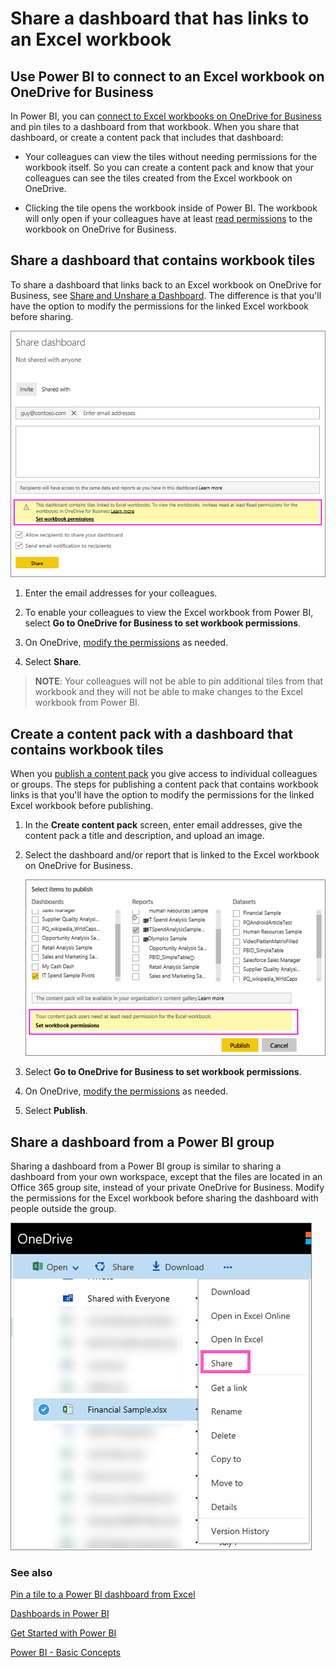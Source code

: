 <properties
   pageTitle="Share a dashboard that links to an Excel workbook on OneDrive for Business"
   description="Share a dashboard that has links to an Excel workbook on OneDrive for Business."
   services="powerbi"
   documentationCenter=""
   authors="ajayan"
   manager="mblythe"
   backup=""
   editor=""
   tags=""
   qualityFocus="no"
   qualityDate=""/>

<tags
   ms.service="powerbi"
   ms.devlang="NA"
   ms.topic="article"
   ms.tgt_pltfrm="NA"
   ms.workload="powerbi"
   ms.date="02/18/2016"
   ms.author="maggies"/>

# Share a dashboard that has links to an Excel workbook

## Use Power BI to connect to an Excel workbook on OneDrive for Business

In Power BI, you can [connect to Excel workbooks on OneDrive for Business](powerbi-bring-in-whole-excel-files.md) and pin tiles to a dashboard from that workbook. When you share that dashboard, or create a content pack that includes that dashboard:

* Your colleagues can view the tiles without needing permissions for the workbook itself. So you can create a content pack and know that your colleagues can see the tiles created from the Excel workbook on OneDrive.

* Clicking the tile opens the workbook inside of Power BI. The workbook will only open if your colleagues have at least [read permissions](https://support.office.com/en-us/article/Share-documents-or-folders-in-Office-365-1fe37332-0f9a-4719-970e-d2578da4941c) to the workbook on OneDrive for Business.

## Share a dashboard that contains workbook tiles

To share a dashboard that links back to an Excel workbook on OneDrive for Business, see [Share and Unshare a Dashboard](powerbi-service-share-unshare-dashboard.md). The difference is that you'll have the option to modify the permissions for the linked Excel workbook before sharing.

  ![](media/powerbi-service-share-dashboard-that-links-to-excel/pbi_share_workbk.png)

1. Enter the email addresses for your colleagues.

2. To enable your colleagues to view the Excel workbook from Power BI, select **Go to OneDrive for Business to set workbook permissions**.

3. On OneDrive, [modify the permissions](https://support.office.com/en-US/article/Share-files-and-folders-and-change-permissions-9fcc2f7d-de0c-4cec-93b0-a82024800c07) as needed.

4. Select **Share**.

>**NOTE**: Your colleagues will not be able to pin additional tiles from that workbook and they will not be able to make changes to the Excel workbook from Power BI.


## Create a content pack with a dashboard that contains workbook tiles
When you [publish a content pack](powerbi-service-organizational-content-pack-tutorial-create-and-publish.md) you give access to individual colleagues or groups. The steps for publishing a content pack that contains workbook links is that you'll have the option to modify the permissions for the linked Excel workbook before publishing.

1. In the **Create content pack** screen, enter email addresses, give the content pack a title and description, and upload an image.

2. Select the dashboard and/or report that is linked to the Excel workbook on OneDrive for Business.

    ![](media/powerbi-service-share-dashboard-that-links-to-excel/pbi_contpack_workbk.png)

3. Select **Go to OneDrive for Business to set workbook permissions**.

4. On OneDrive, [modify the permissions](https://support.office.com/en-US/article/Share-files-and-folders-and-change-permissions-9fcc2f7d-de0c-4cec-93b0-a82024800c07) as needed.

4. Select **Publish**.

## Share a dashboard from a Power BI group

Sharing a dashboard from a Power BI group is similar to sharing a dashboard from your own workspace, except that the files are located in an Office 365 group site, instead of your private OneDrive for Business. Modify the permissions for the Excel workbook before sharing the dashboard with people outside the group.

![](media/powerbi-service-share-dashboard-that-links-to-excel/PBI_OneDriveShare.png)


### See also

[Pin a tile to a Power BI dashboard from Excel](powerbi-service-pin-a-tile-to-a-dashboard-from-excel.md)

[Dashboards in Power BI](powerbi-service-dashboards.md)

[Get Started with Power BI](powerbi-service-get-started.md)

[Power BI - Basic Concepts](powerbi-service-basic-concepts.md)
